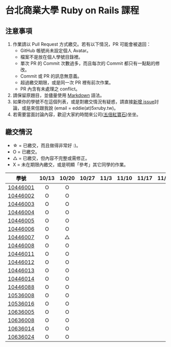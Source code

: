 # 台北商業大學 Ruby on Rails 課程

## 注意事項

1. 作業請以 Pull Request 方式繳交。若有以下情況，PR 可能會被退回：
   * GitHub 帳號尚未設定個人 Avatar。
   * 檔案不是放在個人學號目錄裡。
   * 單次 PR 的 Commit 次數過多，而且每次的 Commit 都只有一點點的修改。
   * Commit 或 PR 的訊息無意義。
   * 超過繳交期限，或是同一次 PR 裡有前次作業。
   * PR 內含有未處理之 conflict。
2. 請保留原題目，並儘量使用 [Markdown](http://daringfireball.net/projects/markdown/) 語法。
3. 如果你的學號不在這個列表，或是對繳交情況有疑惑，請直接[新增 issue](https://github.com/kaochenlong/ntub_homework/issues/new)討論，或是來信跟我說 (email = eddie(at)5xruby.tw)。
4. 若需要當面討論內容，歡迎大家約時間來公司([五倍紅寶石](https://5xruby.tw/))坐坐。

## 繳交情況

* ☆ = 已繳交，而且做得非常好 :)。
* O = 已繳交。
* △ = 已繳交，但內容不完整或需修正。
* X = 未在期限內繳交，或是明顯「參考」其它同學的作業。

| 學號      | 10/13 | 10/20 | 10/27 | 11/3 | 11/10 | 11/17  | 11/24 | 12/1 | 12/8 |
| --------- |:-----:|:-----:|:-----:|:----:|:--:|:--:|:--:|:--:|:--:|
| [10446001](https://github.com/10446001) | O | O | | | | | | | |
| [10446002](https://github.com/maryyu456) | O | O | | | | | | | |
| [10446003](https://github.com/Peggy10446003) | O | O | | | | | | | |
| [10446004](https://github.com/leslie0726) | O | O | | | | | | | |
| [10446005](https://github.com/JiaWeiXie) | O | O | | | | | | | |
| [10446006](https://github.com/chiaqingwu) | O | O | | | | | | | |
| [10446007](https://github.com/IffyArt) | O | △  | | | | | | | |
| [10446008](https://github.com/Drunces) | O | O | | | | | | | |
| [10446011](https://github.com/jerry0513) | O | O | | | | | | | |
| [10446012](https://github.com/10446012) | O | O | | | | | | | |
| [10446013](https://github.com/mushroomchen0429) | O | O | | | | | | | |
| [10446014](https://github.com/10446014) | O | O | | | | | | | |
| [10446088](https://github.com/jchsuHsu) | O | O | | | | | | | |
| [10536008](https://github.com/ting434252) | O | O | | | | | | | |
| [10536016](https://github.com/Luck626kkk) | O | O | | | | | | | |
| [10636005](https://github.com/chiiien) | O | O | | | | | | | |
| [10636008](https://github.com/s920613a) | O | O | | | | | | | |
| [10636014](https://github.com/zhang-rongzhen) | O | O | | | | | | | |
| [10636024](https://github.com/changyuchieh) | O | O | | | | | | | |
